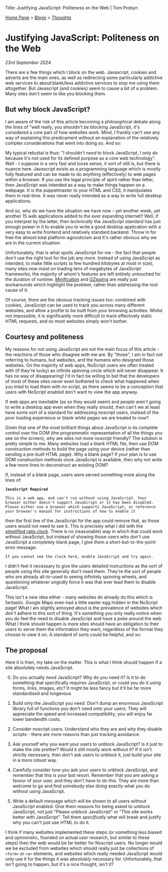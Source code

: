 Title: Justifying JavaScript: Politeness on the Web | Tom Probyn

[Home Page](https://tomprobyn.uk/) > [Blogs](https://tomprobyn.uk/blogs) > [Thoughts](https://tomprobyn.uk/blogs/ideas)

# Justifying JavaScript: Politeness on the Web

*23rd September 2024*

There are a few things which I block on the web. Javascript, cookies and adverts are the main ones, as well as redirecting some particularly addictive web services to about:blank/less addictive services to stop me using them altogether. But Javascript (and cookies) seem to cause a bit of a problem. Many sites don't seem to like you blocking them.

## But why block JavaScript?

I am aware of the risk of this article becoming a philosophical debate along the lines of "well really, you shouldn't *be* blocking JavaScript, it's considered a core part of how websites work. Mind, I frankly can't see any way of explaining this predicament without an explanation of the relatively complex considerations that went into doing so. And so:

My typical rebuttal is thus: "I shouldn't *need* to block JavaScript, I only do because it's not used for its defined purpose as a core web technology". Well - I suppose in a very fast and loose sense, it sort of still is, but there is nuance here. Javascript exists as a programming language which is mostly fully featured and can be made to do anything (effectively) to web pages within a browser. If you use the legal principle of spirit rather than letter, then JavaScript was intended as a way to make things happen on a webpage. It is the puppetmaster to your HTML and CSS, it manipulates them in real-time. It was never really intended as a way to write full desktop applications.

And so, why do we have the situation we have now - yet another week, yet another 15 web applications added to the ever expanding internet? Well, if you interpret by the letter, then *technically* the JavaScript standard has just enough power in it to enable you to write a good desktop application with a very easy to write frontend and relatively standard backend. Throw in for free the almost total platform-agnosticism and it's rather obvious why we are in the current situation.

Unfortunately, that is what spoils JavaScript for me - the fact that people don't use the right tool for the job any more. Instead of using JavaScript as intended, to make little scripts (a few hundred kilobytes at most in size), many sites now insist on loading tens of megabytes of JavaScript frameworks, the majority of whom's features are left entirely untouched for the duration of runtime. [Minification](https://en.wikipedia.org/wiki/Minification_(programming)) and [GZipping](https://en.wikipedia.org/wiki/Gzip) are really just workarounds which highlight the problem, rather than addressing the root cause of it. 

Of course, there are the obvious tracking issues too: combined with cookies, JavaScript can be used to track you across many different websites, and allow a profile to be built from your browsing activities. Whilst not impossible, it is significantly more difficult to track effectively static HTML requests, and so most websites simply won't bother. 

## Courtesy and politeness

My reasons for not using JavaScript are not the main focus of this article - the reactions of those who disagree with me are. By "those", I am in fact not referring to humans, but websites, and the humans who designed those websites. On the majority of web apps, NoScript users are often treated with (if they're lucky) an infinite spinning circle which will never disappear. It has no way of disappearing! I'd in fact be willing to bet that the developers of most of these sites never even bothered to check what happened when you tried to load them with no script, as there seems to be a conception that users with NoScript enabled don't want to view the app anyway.

If web apps are inevitable (as so they would seem) and people aren't going to write a desktop app even when they really should, then can't we at least have some sort of a standard for addressing noscript users, instead of the poor loading experience or blank white pages we are treated to now?

Given that one of the most brilliant things about JavaScript is its complete control over the DOM (the programmatic representation of all the things you see on the screen), why are sites not more noscript friendly? The solution is pretty simple to me. Many websites load a blank HTML file, then use DOM construction methods to build the page using your device (rather than sending a pre-built HTML page). Why a blank page? If your plan is to use DOM construction methods once JavaScript is available, then why not write a few more lines to deconstruct an existing DOM? 

If, instead of a blank page, users were served something more along the lines of:

**`JavaScript Required`**

`This is a web app, and can't run without using JavaScript. Your browser either doesn't support JavaScript or it has been disabled. Please either use a browser which supports JavaScript, or reference your browser's manual for instructions of how to enable it`

then the first line of the JavaScript for the app could remove that, as those users would not need to see it. This is precisely what I did with the [simplified ratio clock](https://tomprobyn.uk/blogs/projects/ratio_clock/app). There is no (reasonable) way in which that could work without JavaScript, but instead of showing those users who don't use JavaScript a completely blank page, I give them a short-but-to-the-point error message:

`If you cannot see the clock here, enable JavaScript and try again.`

I didn't feel it necessary to give the users detailed instructions as the sort of people using this site generally don't need them. They're the sort of people who are already all-to-used to seeing infinitely spinning wheels, and questioning whatever ungodly force it was that ever lead them to disable JavaScript.

This isn't a new idea either - many websites do already do this which is fantastic. Google Maps even had a little easter egg hidden in the NoScript page! What I am slightly annoyed about is the prevalence of websites which *don't* adhere to this sort of thing. It's something you only really notice when you do feel the need to disable JavaScript and have a poke around the web. What I think should happen is more sites should have an obligation to their users to serve them the information they want, regardless of the format they choose to view it on. A standard of sorts could be helpful, and so:

## The proposal

Here it is then, my take on the matter. This is what I think should happen if a site absolutely needs JavaScript.

0. Do you actually *need* JavaScript? Why do you need it? Is it to do something that specifically requires JavaScript, or could you do it using forms, links, images, etc? It might be less fancy but it'll be far more standardised and longevous

1. Build only the JavaScript you need. Don't dump an enormous JavaScript library full of functions you don't need onto your users. They will appreciate the speed and increased compatibility; you will enjoy far lower bandwidth costs.

2. Consider noscript users. Understand who they are and why they disable scripts - there are more reasons than just tracking avoidance.

3. Ask yourself why you want your users to unblock JavaScript? Is it just to make the site prettier? Would it still mostly work without it? If it isn't strictly necessary, then don't ask users to unblock it, just build your site in a more robust way.

4. Carefully consider *how* you ask your users to unblock JavaScript, and remember that this is your last resort. Remember that you are asking a favour of your user, and they don't have to do this. They are more than welcome to go and find somebody else doing exactly what you do without using JavaScript.

5. Write a default message which will be shown to all users without JavaScript enabled. Give them reasons for being asked to unblock JavaScript, not just "Please unblock JavaScript" or "This site works better with JavaScript". Tell them *specifically* what will break and justify why you can't just use HTML to do it. 

I think if many websites implemented these steps (or something less biased and opinionistic, founded on actual user research, but similar to these steps) then the web would be far better for Noscript users. No longer would we be excluded from websites which should really just be collections of `<form>` or `<a>` elements, and websites which really needed JavaScript would only use it for the things it was *absolutely* necessary for. Unfortunately, that isn't going to happen, but it's a nice thought, isn't it?